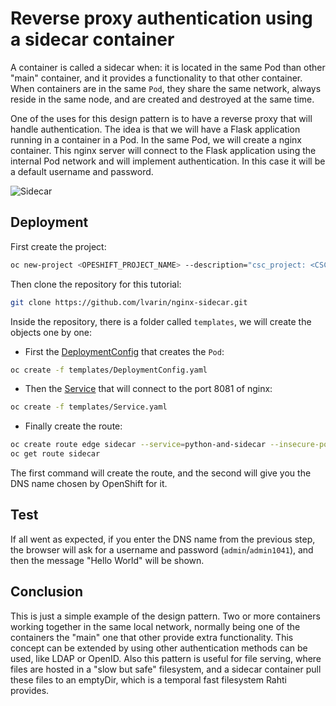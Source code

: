 # Reverse proxy authentication using a sidecar container

A container is called a sidecar when: it is located in the same Pod than other "main" container, and it provides a functionality to that other container. When containers are in the same `Pod`, they share the same network, always reside in the same node, and are created and destroyed at the same time.

One of the uses for this design pattern is to have a reverse proxy that will handle authentication. The idea is that we will have a Flask application running in a container in a Pod. In the same Pod, we will create a nginx container. This nginx server will connect to the Flask application using the internal Pod network and will implement authentication. In this case it will be a default username and password. 

![Sidecar](/cloud/rahti/tutorials/img/sidecar.drawio.svg)

## Deployment

First create the project:

```bash
oc new-project <OPESHIFT_PROJECT_NAME> --description="csc_project: <CSC_PTOJECT_NUMBER" --display-name="Sidecar test tutorial"
```

Then clone the repository for this tutorial:

```bash
git clone https://github.com/lvarin/nginx-sidecar.git
```

Inside the repository, there is a folder called `templates`, we will create the objects one by one:

* First the [DeploymentConfig](https://github.com/lvarin/nginx-sidecar/blob/master/templates/DeploymentConfig.yaml) that creates the `Pod`:

```bash
oc create -f templates/DeploymentConfig.yaml
```

* Then the [Service](https://github.com/lvarin/nginx-sidecar/blob/master/templates/Service.yaml) that will connect to the port 8081 of nginx:

```bash
oc create -f templates/Service.yaml
```

* Finally create the route:

```bash
oc create route edge sidecar --service=python-and-sidecar --insecure-policy='Redirect'
oc get route sidecar
```

The first command will create the route, and the second will give you the DNS name chosen by OpenShift for it.

## Test

If all went as expected, if you enter the DNS name from the previous step, the browser will ask for a username and password (`admin`/`admin1041`), and then the message "Hello World" will be shown.

## Conclusion

This is just a simple example of the design pattern. Two or more containers working together in the same local network, normally being one of the containers the "main" one that other provide extra functionality. This concept can be extended by using other authentication methods can be used, like LDAP or OpenID. Also this pattern is useful for file serving, where files are hosted in a "slow but safe" filesystem, and a sidecar container pull these files to an emptyDir, which is a temporal fast filesystem Rahti provides.
